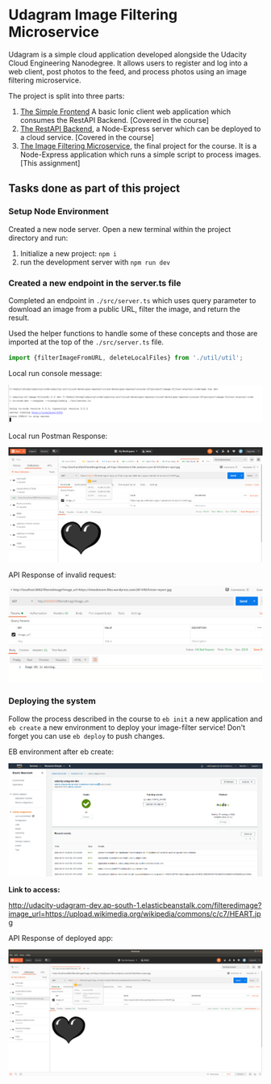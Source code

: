 # Udagram Image Filtering Microservice

Udagram is a simple cloud application developed alongside the Udacity Cloud Engineering Nanodegree. It allows users to register and log into a web client, post photos to the feed, and process photos using an image filtering microservice.

The project is split into three parts:
1. [The Simple Frontend](https://github.com/udacity/cloud-developer/tree/master/course-02/exercises/udacity-c2-frontend)
A basic Ionic client web application which consumes the RestAPI Backend. [Covered in the course]
2. [The RestAPI Backend](https://github.com/udacity/cloud-developer/tree/master/course-02/exercises/udacity-c2-restapi), a Node-Express server which can be deployed to a cloud service. [Covered in the course]
3. [The Image Filtering Microservice](https://github.com/udacity/cloud-developer/tree/master/course-02/project/image-filter-starter-code), the final project for the course. It is a Node-Express application which runs a simple script to process images. [This assignment]

## Tasks done as part of this project

### Setup Node Environment

Created a new node server. Open a new terminal within the project directory and run:

1. Initialize a new project: `npm i`
2. run the development server with `npm run dev`

### Created a new endpoint in the server.ts file

Completed an endpoint in `./src/server.ts` which uses query parameter to download an image from a public URL, filter the image, and return the result.

Used the helper functions to handle some of these concepts and those are imported at the top of the `./src/server.ts`  file.

```typescript
import {filterImageFromURL, deleteLocalFiles} from './util/util';
```

Local run console message:

![Alt text](/deployment_screenshots/local-npm%20run%20dev-console.png "local-npm run dev-console")

Local run Postman Response:

![Alt text](/deployment_screenshots/local-npm%20run%20dev-response.png "local-npm run dev-response")

API Response of invalid request:

![Alt text](/deployment_screenshots/error%20handling.PNG "error handling")


### Deploying the system

Follow the process described in the course to `eb init` a new application and `eb create` a new environment to deploy your image-filter service! Don't forget you can use `eb deploy` to push changes.

EB environment after eb create:

![Alt text](/deployment_screenshots/ElasticBeanstalkDeployment.PNG "ElasticBeanstalkDeployment")


<b>Link to access:</b> 

http://udacity-udagram-dev.ap-south-1.elasticbeanstalk.com/filteredimage?image_url=https://upload.wikimedia.org/wikipedia/commons/c/c7/HEART.jpg

API Response of deployed app:

![Alt text](/deployment_screenshots/AWS%20deployed%20response.png "AWS deployed response")

<br>

